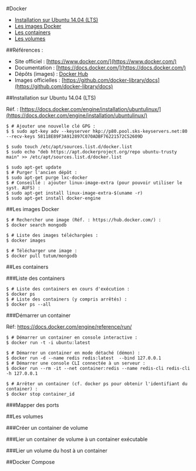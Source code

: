 #Docker

* [Installation sur Ubuntu 14.04 (LTS)](#installation)
* [Les images Docker](#images)
* [Les containers](#containers)
* [Les volumes](#volumes)

##Références :

* Site officiel : [https://www.docker.com/](https://www.docker.com/)
* Documentation : [https://docs.docker.com/](https://docs.docker.com/)
* Dépôts (images) : [Docker Hub](https://hub.docker.com/)
* Images officielles : [https://github.com/docker-library/docs](https://github.com/docker-library/docs)

##<a name="installation"></a>Installation sur Ubuntu 14.04 (LTS)

Réf. : [https://docs.docker.com/engine/installation/ubuntulinux/](https://docs.docker.com/engine/installation/ubuntulinux/)

```
$ # Ajouter une nouvelle clé GPG :
$ $ sudo apt-key adv --keyserver hkp://p80.pool.sks-keyservers.net:80 --recv-keys 58118E89F3A912897C070ADBF76221572C52609D

$ sudo touch /etc/apt/sources.list.d/docker.list
$ sudo echo "deb https://apt.dockerproject.org/repo ubuntu-trusty main" >> /etc/apt/sources.list.d/docker.list

$ sudo apt-get update
$ # Purger l'ancien dépôt :
$ sudo apt-get purge lxc-docker
$ # Conseillé : ajouter linux-image-extra (pour pouvoir utiliser le syst. AUFS) :
$ sudo apt-get install linux-image-extra-$(uname -r)
$ sudo apt-get install docker-engine
```

##<a name="images">Les images Docker

```
$ # Rechercher une image (Réf. : https://hub.docker.com/) :
$ docker search mongodb

$ # Liste des images téléchargées :
$ docker images

$ # Télécharger une image :
$ docker pull tutum/mongodb
```

##<a name="containers">Les containers

###Liste des containers

```
$ # Liste des containers en cours d'exécution :
$ docker ps
$ # Liste des containers (y compris arrêtés) :
$ docker ps --all
```

###Démarrer un container

Réf: https://docs.docker.com/engine/reference/run/

```
$ # Démarrer un container en console interactive :
$ docker run -t -i ubuntu:latest

$ # Démarrer un container en mode détaché (démon) :
$ docker run -d --name redis redis:latest  --bind 127.0.0.1
$ # Démarrer une console CLI connectée à un serveur :
$ docker run --rm -it --net container:redis --name redis-cli redis-cli -h 127.0.0.1

$ # Arrêter un container (cf. docker ps pour obtenir l'identifiant du container) :
$ docker stop container_id
```

###Mapper des ports

##<a name="volumes">Les volumes

###Créer un container de volume

###Lier un container de volume à un container exécutable

###Lier un volume du host à un container

##Docker Compose
